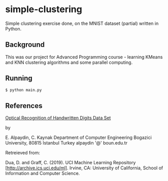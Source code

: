 # simple-clustering
Simple clustering exercise done, on the MNIST dataset (partial) written in Python.

## Background
This was our project for Advanced Programming course - learning KMeans and KNN clustering algorithms and some parallel computing.

## Running
```sh
$ python main.py
```

## References

[Optical Recognition of Handwritten Digits Data Set](https://archive.ics.uci.edu/ml/datasets/Optical+Recognition+of+Handwritten+Digits)

by 

E. Alpaydin, C. Kaynak
Department of Computer Engineering
Bogazici University, 80815 Istanbul Turkey
alpaydin '@' boun.edu.tr

Retreieved from:

Dua, D. and Graff, C. (2019). UCI Machine Learning Repository [http://archive.ics.uci.edu/ml]. Irvine, CA: University of California, School of Information and Computer Science.
